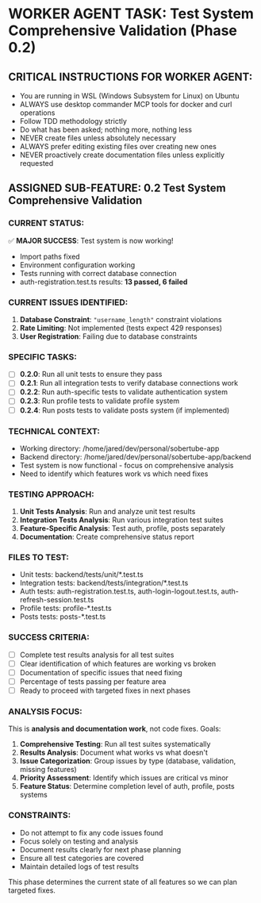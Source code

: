 # WORKER AGENT TASK: Test System Comprehensive Validation (Phase 0.2)

## CRITICAL INSTRUCTIONS FOR WORKER AGENT:
- You are running in WSL (Windows Subsystem for Linux) on Ubuntu
- ALWAYS use desktop commander MCP tools for docker and curl operations
- Follow TDD methodology strictly
- Do what has been asked; nothing more, nothing less
- NEVER create files unless absolutely necessary
- ALWAYS prefer editing existing files over creating new ones
- NEVER proactively create documentation files unless explicitly requested

## ASSIGNED SUB-FEATURE: 0.2 Test System Comprehensive Validation

### CURRENT STATUS:
✅ **MAJOR SUCCESS**: Test system is now working!
- Import paths fixed
- Environment configuration working
- Tests running with correct database connection
- auth-registration.test.ts results: **13 passed, 6 failed**

### CURRENT ISSUES IDENTIFIED:
1. **Database Constraint**: `"username_length"` constraint violations
2. **Rate Limiting**: Not implemented (tests expect 429 responses)
3. **User Registration**: Failing due to database constraints

### SPECIFIC TASKS:
- [ ] **0.2.0**: Run all unit tests to ensure they pass
- [ ] **0.2.1**: Run all integration tests to verify database connections work
- [ ] **0.2.2**: Run auth-specific tests to validate authentication system
- [ ] **0.2.3**: Run profile tests to validate profile system
- [ ] **0.2.4**: Run posts tests to validate posts system (if implemented)

### TECHNICAL CONTEXT:
- Working directory: /home/jared/dev/personal/sobertube-app
- Backend directory: /home/jared/dev/personal/sobertube-app/backend
- Test system is now functional - focus on comprehensive analysis
- Need to identify which features work vs which need fixes

### TESTING APPROACH:
1. **Unit Tests Analysis**: Run and analyze unit test results
2. **Integration Tests Analysis**: Run various integration test suites 
3. **Feature-Specific Analysis**: Test auth, profile, posts separately
4. **Documentation**: Create comprehensive status report

### FILES TO TEST:
- Unit tests: backend/tests/unit/*.test.ts
- Integration tests: backend/tests/integration/*.test.ts
- Auth tests: auth-registration.test.ts, auth-login-logout.test.ts, auth-refresh-session.test.ts
- Profile tests: profile-*.test.ts
- Posts tests: posts-*.test.ts

### SUCCESS CRITERIA:
- [ ] Complete test results analysis for all test suites
- [ ] Clear identification of which features are working vs broken
- [ ] Documentation of specific issues that need fixing
- [ ] Percentage of tests passing per feature area
- [ ] Ready to proceed with targeted fixes in next phases

### ANALYSIS FOCUS:
This is **analysis and documentation work**, not code fixes. Goals:
1. **Comprehensive Testing**: Run all test suites systematically
2. **Results Analysis**: Document what works vs what doesn't
3. **Issue Categorization**: Group issues by type (database, validation, missing features)
4. **Priority Assessment**: Identify which issues are critical vs minor
5. **Feature Status**: Determine completion level of auth, profile, posts systems

### CONSTRAINTS:
- Do not attempt to fix any code issues found
- Focus solely on testing and analysis
- Document results clearly for next phase planning
- Ensure all test categories are covered
- Maintain detailed logs of test results

This phase determines the current state of all features so we can plan targeted fixes.